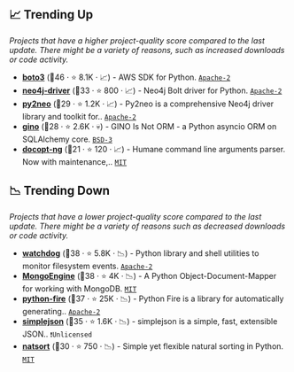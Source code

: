 ## 📈 Trending Up

_Projects that have a higher project-quality score compared to the last update. There might be a variety of reasons, such as increased downloads or code activity._

- <b><a href="https://github.com/boto/boto3">boto3</a></b> (🥇46 ·  ⭐ 8.1K · 📈) - AWS SDK for Python. <code><a href="http://bit.ly/3nYMfla">Apache-2</a></code>
- <b><a href="https://github.com/neo4j/neo4j-python-driver">neo4j-driver</a></b> (🥉33 ·  ⭐ 800 · 📈) - Neo4j Bolt driver for Python. <code><a href="http://bit.ly/3nYMfla">Apache-2</a></code>
- <b><a href="https://github.com/py2neo-org/py2neo">py2neo</a></b> (🥉29 ·  ⭐ 1.2K · 📈) - Py2neo is a comprehensive Neo4j driver library and toolkit for.. <code><a href="http://bit.ly/3nYMfla">Apache-2</a></code>
- <b><a href="https://github.com/python-gino/gino">gino</a></b> (🥉28 ·  ⭐ 2.6K · 💀) - GINO Is Not ORM - a Python asyncio ORM on SQLAlchemy core. <code><a href="http://bit.ly/3aKzpTv">BSD-3</a></code>
- <b><a href="https://github.com/jazzband/docopt-ng">docopt-ng</a></b> (🥉21 ·  ⭐ 120 · 📈) - Humane command line arguments parser. Now with maintenance,.. <code><a href="http://bit.ly/34MBwT8">MIT</a></code>

## 📉 Trending Down

_Projects that have a lower project-quality score compared to the last update. There might be a variety of reasons such as decreased downloads or code activity._

- <b><a href="https://github.com/gorakhargosh/watchdog">watchdog</a></b> (🥈38 ·  ⭐ 5.8K · 📉) - Python library and shell utilities to monitor filesystem events. <code><a href="http://bit.ly/3nYMfla">Apache-2</a></code>
- <b><a href="https://github.com/MongoEngine/mongoengine">MongoEngine</a></b> (🥈38 ·  ⭐ 4K · 📉) - A Python Object-Document-Mapper for working with MongoDB. <code><a href="http://bit.ly/34MBwT8">MIT</a></code>
- <b><a href="https://github.com/google/python-fire">python-fire</a></b> (🥈37 ·  ⭐ 25K · 📉) - Python Fire is a library for automatically generating.. <code><a href="http://bit.ly/3nYMfla">Apache-2</a></code>
- <b><a href="https://github.com/simplejson/simplejson">simplejson</a></b> (🥈35 ·  ⭐ 1.6K · 📉) - simplejson is a simple, fast, extensible JSON.. <code>❗Unlicensed</code>
- <b><a href="https://github.com/SethMMorton/natsort">natsort</a></b> (🥉30 ·  ⭐ 750 · 📉) - Simple yet flexible natural sorting in Python. <code><a href="http://bit.ly/34MBwT8">MIT</a></code>

